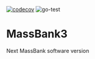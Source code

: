 [![codecov](https://codecov.io/github/MassBank/MassBank3/branch/main/graph/badge.svg?token=POWC3ZZAST)](https://codecov.io/github/MassBank/MassBank3)
![go-test](https://github.com/MassBank/MassBank3/actions/workflows/go-test.yml/badge.svg)

# MassBank3
Next MassBank software version

